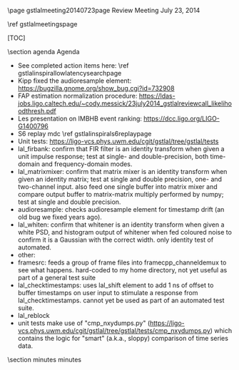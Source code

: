 \page gstlalmeeting20140723page Review Meeting July 23, 2014

\ref gstlalmeetingspage

[TOC]

\section agenda Agenda

- See completed action items here: \ref gstlalinspirallowlatencysearchpage 
- Kipp fixed the audioresample element: https://bugzilla.gnome.org/show_bug.cgi?id=732908
- FAP estimation normalization procedure: https://ldas-jobs.ligo.caltech.edu/~cody.messick/23july2014_gstlalreviewcall_likelihoodthresh.pdf 
- Les presentation on IMBHB event ranking: https://dcc.ligo.org/LIGO-G1400796
- S6 replay mdc \ref gstlalinspirals6replaypage 
- Unit tests:  https://ligo-vcs.phys.uwm.edu/cgit/gstlal/tree/gstlal/tests
 - lal_firbank:  confirm that FIR filter is an identity transform when given a unit impulse response;  test at single- and double-precision, both time-domain and frequency-domain modes.
 - lal_matrixmixer:  confirm that matrix mixer is an identity transform when given an identity matrix;  test at single and double precision, one- and two-channel input.  also feed one single buffer into matrix mixer and compare output buffer to matrix-matrix multiply performed by numpy;  test at single and double precision.
 - audioresample:  checks audioresample element for timestamp drift (an old bug we fixed years ago).
 - lal_whiten:  confirm that whitener is an identity transform when given a white PSD, and histogram output of whitener when fed coloured noise to confirm it is a Gaussian with the correct width.  only identity test of automated.
 - other:
  - framesrc:  feeds a group of frame files into framecpp_channeldemux to see what happens.  hard-coded to my home directory, not yet useful as part of a general test suite
  - lal_checktimestamps:  uses lal_shift element to add 1 ns of offset to buffer timestamps on user input to stimulate a response from lal_checktimestamps.  cannot yet be used as part of an automated test suite.
  - lal_reblock
 - unit tests make use of "cmp_nxydumps.py" (https://ligo-vcs.phys.uwm.edu/cgit/gstlal/tree/gstlal/tests/cmp_nxydumps.py) which contains the logic for "smart" (a.k.a., sloppy) comparison of time series data.

\section minutes minutes

